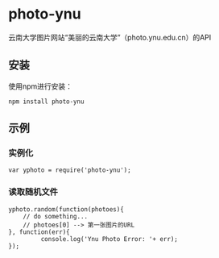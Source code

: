 # photo-ynu
云南大学图片网站“美丽的云南大学”（photo.ynu.edu.cn）的API


## 安装
使用npm进行安装：

`npm install photo-ynu`

## 示例

### 实例化

`var yphoto = require('photo-ynu');`

### 读取随机文件

```
yphoto.random(function(photoes){
    // do something...
    // photoes[0] --> 第一张图片的URL
}, function(err){
         console.log('Ynu Photo Error: '+ err);
});
```
